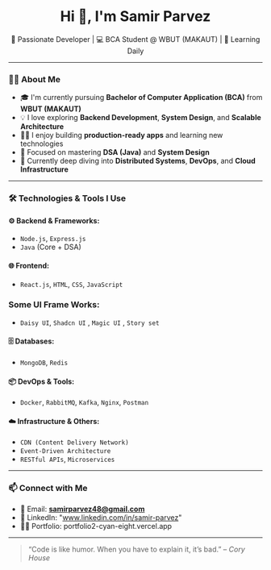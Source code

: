 <h1 align="center">Hi 👋, I'm Samir Parvez</h1>

<p align="center">
🚀 Passionate Developer | 💻 BCA Student @ WBUT (MAKAUT) | 🌱 Learning Daily  
</p>

---

### 👨‍🎓 About Me

- 🎓 I'm currently pursuing **Bachelor of Computer Application (BCA)** from **WBUT (MAKAUT)**
- 💡 I love exploring **Backend Development**, **System Design**, and **Scalable Architecture**
- 👨‍💻 I enjoy building **production-ready apps** and learning new technologies
- 🧠 Focused on mastering **DSA (Java)** and **System Design**
- 🌱 Currently deep diving into **Distributed Systems**, **DevOps**, and **Cloud Infrastructure**

---

### 🛠️ Technologies & Tools I Use

#### ⚙️ Backend & Frameworks:
- `Node.js`, `Express.js`
- `Java` (Core + DSA)

#### 🌐 Frontend:
- `React.js`, `HTML`, `CSS`, `JavaScript`

### Some UI Frame Works: 
- `Daisy UI`, `Shadcn UI` , `Magic UI` , `Story set`

#### 🗄️ Databases:
- `MongoDB`, `Redis`

#### 📦 DevOps & Tools:
- `Docker`, `RabbitMQ`, `Kafka`, `Nginx`, `Postman`

#### ☁️ Infrastructure & Others:
- `CDN (Content Delivery Network)`
- `Event-Driven Architecture`
- `RESTful APIs`, `Microservices`

---

### 📫 Connect with Me

- 📧 Email: **samirparvez48@gmail.com**
- 💼 LinkedIn: "www.linkedin.com/in/samir-parvez"
- 🧑‍💻 Portfolio: portfolio2-cyan-eight.vercel.app

---

> “Code is like humor. When you have to explain it, it’s bad.” – _Cory House_

<!---
SamirCoder16/SamirCoder16 is a ✨ special ✨ repository because its `README.md` (this file) appears on your GitHub profile.
--->

